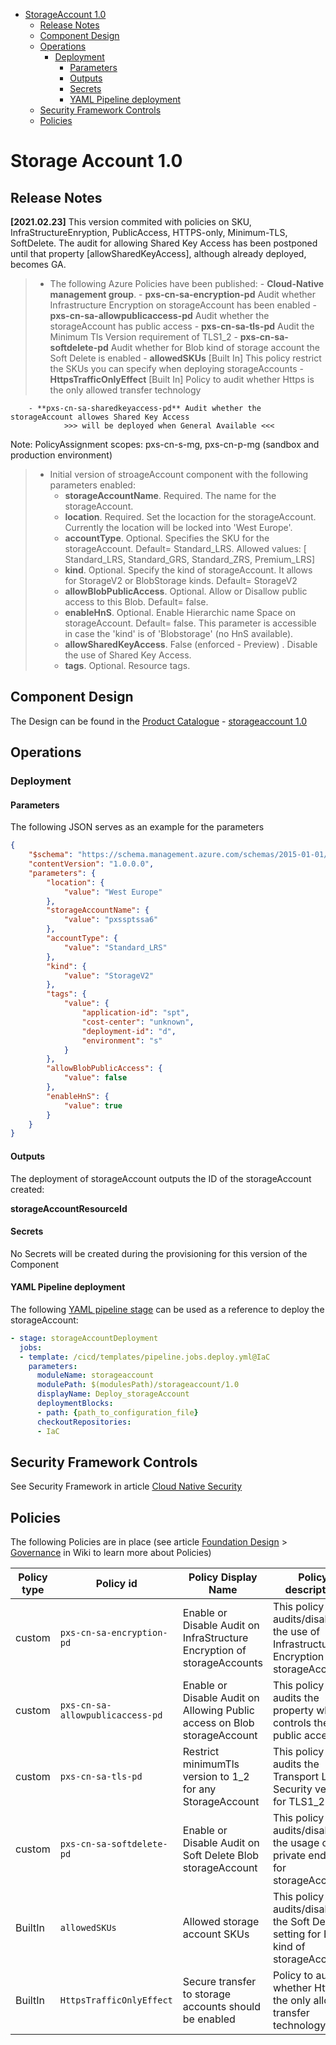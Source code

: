 - [StorageAccount 1.0](#storageaccount-10)
  - [Release Notes](#release-notes)
  - [Component Design](#component-design)
  - [Operations](#operations)
    - [Deployment](#deployment)
      - [Parameters](#parameters)
      - [Outputs](#outputs)
      - [Secrets](#secrets)
      - [YAML Pipeline deployment](#yaml-pipeline-deployment)
  - [Security Framework Controls](#security-framework-controls)
  - [Policies](#policies)

# Storage Account 1.0

## Release Notes

**[2021.02.23]**
This version commited with policies on SKU, InfraStructureEnryption, PublicAccess, HTTPS-only, Minimum-TLS, SoftDelete.
The audit for allowing Shared Key Access has been postponed until that property [allowSharedKeyAccess], although already deployed, becomes GA.
> 
> + The following Azure Policies have been published:
>       - **Cloud-Native management group**.
>       - **pxs-cn-sa-encryption-pd** Audit whether Infrastructure Encryption on storageAccount has been enabled
>       - **pxs-cn-sa-allowpublicaccess-pd** Audit whether the storageAccount has public access
>       - **pxs-cn-sa-tls-pd** Audit the Minimum Tls Version requirement of TLS1_2
>       - **pxs-cn-sa-softdelete-pd** Audit whether for Blob kind of storage account the Soft Delete is enabled
>       - **allowedSKUs** [Built In] This policy restrict the SKUs you can specify when deploying storageAccounts
>       - **HttpsTrafficOnlyEffect** [Built In] Policy to audit whether Https is the only allowed transfer technology

        - **pxs-cn-sa-sharedkeyaccess-pd** Audit whether the storageAccount allowes Shared Key Access
                >>> will be deployed when General Available <<<


  Note: PolicyAssignment scopes: pxs-cn-s-mg, pxs-cn-p-mg (sandbox and production environment)

> + Initial version of stroageAccount component with the following parameters enabled: 
>   - **storageAccountName**. Required.  The name for the storageAccount.
>   - **location**. Required. Set the locaction for the storageAccount.
           Currently the location will be locked into 'West Europe'.
>   - **accountType**. Optional. Specifies the SKU for the storageAccount. Default= Standard_LRS.
           Allowed values: [ Standard_LRS, Standard_GRS, Standard_ZRS, Premium_LRS]
>   - **kind**. Optional. Specify the kind of storageAccount. 
           It allows for StorageV2 or BlobStorage kinds. Default= StorageV2
>   - **allowBlobPublicAccess**. Optional. Allow or Disallow public access to this Blob. Default= false.
>   - **enableHnS**. Optional. Enable Hierarchic name Space on storageAccount. Default= false.
           This parameter is accessible in case the 'kind' is of 'Blobstorage' (no HnS available).
>   - **allowSharedKeyAccess**. False (enforced - Preview) . Disable the use of Shared Key Access.
>   - **tags**. Optional. Resource tags.


## Component Design

The Design can be found in the [Product Catalogue](https://dev.azure.com/contoso-azure/building-blocks/_wiki/wikis/Wiki/446/Product-Catalog) - [storageaccount 1.0](https://dev.azure.com/contoso-azure/building-blocks/_wiki/wikis/Wiki/477/Storage-Account)

## Operations

### Deployment

#### Parameters

The following JSON serves as an example for the parameters

```json
{
    "$schema": "https://schema.management.azure.com/schemas/2015-01-01/deploymentParameters.json#",
    "contentVersion": "1.0.0.0",
    "parameters": {
        "location": {
            "value": "West Europe"
        },
        "storageAccountName": {
            "value": "pxssptssa6"
        },
        "accountType": {
            "value": "Standard_LRS"
        },
        "kind": {
            "value": "StorageV2"
        },
        "tags": {
            "value": {
                "application-id": "spt",
                "cost-center": "unknown",
                "deployment-id": "d",
                "environment": "s"
            }
        },
        "allowBlobPublicAccess": {
            "value": false
        },
        "enableHnS": {
            "value": true
        }
    }
}
```
#### Outputs

The deployment of storageAccount outputs the ID of the storageAccount created:
 
   **storageAccountResourceId**

#### Secrets

No Secrets will be created during the provisioning for this version of the Component

#### YAML Pipeline deployment

The following [YAML pipeline stage](https://docs.microsoft.com/en-us/azure/devops/pipelines/process/stages?view=azure-devops&tabs=yaml) can be used as a reference to deploy the storageAccount:

```yml
- stage: storageAccountDeployment
  jobs:
  - template: /cicd/templates/pipeline.jobs.deploy.yml@IaC
    parameters:
      moduleName: storageaccount
      modulePath: $(modulesPath)/storageaccount/1.0
      displayName: Deploy_storageAccount
      deploymentBlocks:
      - path: {path_to_configuration_file}
      checkoutRepositories:
      - IaC
```

## Security Framework Controls

See Security Framework in article [Cloud Native Security](https://dev.azure.com/contoso-azure/building-blocks/_wiki/wikis/Wiki/413/Cloud-Native-Security)



## Policies

The following Policies are in place (see article [Foundation Design](https://dev.azure.com/contoso-azure/building-blocks/_wiki/wikis/Wiki/410/Foundation-Design) > [Governance](https://dev.azure.com/contoso-azure/building-blocks/_wiki/wikis/Wiki/496/Governance) in Wiki to learn more about Policies)

| Policy type | Policy id | Policy Display Name | Policy description | Allowed values | Effect
| - | - | - | - | - | -
| custom | `pxs-cn-sa-encryption-pd` | Enable or Disable Audit on InfraStructure Encryption of storageAccounts | This policy audits/disables the use of Infrastructure Encryption in storageAccounts | Audit, Deny, Disabled | auditInfrastructureEncryptionEffect
| custom | `pxs-cn-sa-allowpublicaccess-pd` | Enable or Disable Audit on Allowing Public access on Blob storageAccount | This policy audits the property which controls the public access | Audit, Disabled | auditAllowPublicAccessEffect
| custom | `pxs-cn-sa-tls-pd` | Restrict minimumTls version to 1_2 for any StorageAccount | This policy audits the Transport Layer Security version for TLS1_2 | Audit, Deny, Disabled | MinimumTlsVersion
| custom | `pxs-cn-sa-softdelete-pd` | Enable or Disable Audit on Soft Delete Blob storageAccount | This policy audits/disables the usage of private endpoint for storageAccounts | Audit, Deny, Disabled | auditSoftDelete
| BuiltIn | `allowedSKUs` | Allowed storage account SKUs | This policy audits/disables the Soft Delete setting for Blob kind of storageAccounts | Audit, Disabled | Deny
| BuiltIn | `HttpsTrafficOnlyEffect` | Secure transfer to storage accounts should be enabled | Policy to audit whether Https is the only allowed transfer technology | Audit, Deny, Disabled | HttpsTrafficOnlyEffect
